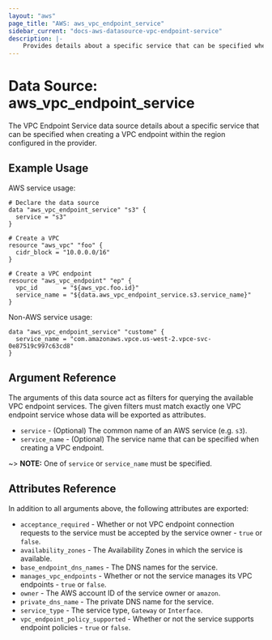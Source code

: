 ```yaml
---
layout: "aws"
page_title: "AWS: aws_vpc_endpoint_service"
sidebar_current: "docs-aws-datasource-vpc-endpoint-service"
description: |-
    Provides details about a specific service that can be specified when creating a VPC endpoint.
---
```


# Data Source: aws_vpc_endpoint_service

The VPC Endpoint Service data source details about a specific service that
can be specified when creating a VPC endpoint within the region configured in the provider.

## Example Usage

AWS service usage:

```hcl
# Declare the data source
data "aws_vpc_endpoint_service" "s3" {
  service = "s3"
}

# Create a VPC
resource "aws_vpc" "foo" {
  cidr_block = "10.0.0.0/16"
}

# Create a VPC endpoint
resource "aws_vpc_endpoint" "ep" {
  vpc_id       = "${aws_vpc.foo.id}"
  service_name = "${data.aws_vpc_endpoint_service.s3.service_name}"
}
```

Non-AWS service usage:

```hcl
data "aws_vpc_endpoint_service" "custome" {
  service_name = "com.amazonaws.vpce.us-west-2.vpce-svc-0e87519c997c63cd8"
}
```

## Argument Reference

The arguments of this data source act as filters for querying the available VPC endpoint services.
The given filters must match exactly one VPC endpoint service whose data will be exported as attributes.

* `service` - (Optional) The common name of an AWS service (e.g. `s3`).
* `service_name` - (Optional) The service name that can be specified when creating a VPC endpoint.

~> **NOTE:** One of `service` or `service_name` must be specified.

## Attributes Reference

In addition to all arguments above, the following attributes are exported:

* `acceptance_required` - Whether or not VPC endpoint connection requests to the service must be accepted by the service owner - `true` or `false`.
* `availability_zones` - The Availability Zones in which the service is available.
* `base_endpoint_dns_names` - The DNS names for the service.
* `manages_vpc_endpoints` - Whether or not the service manages its VPC endpoints - `true` or `false`.
* `owner` - The AWS account ID of the service owner or `amazon`.
* `private_dns_name` - The private DNS name for the service.
* `service_type` - The service type, `Gateway` or `Interface`.
* `vpc_endpoint_policy_supported` - Whether or not the service supports endpoint policies - `true` or `false`.
